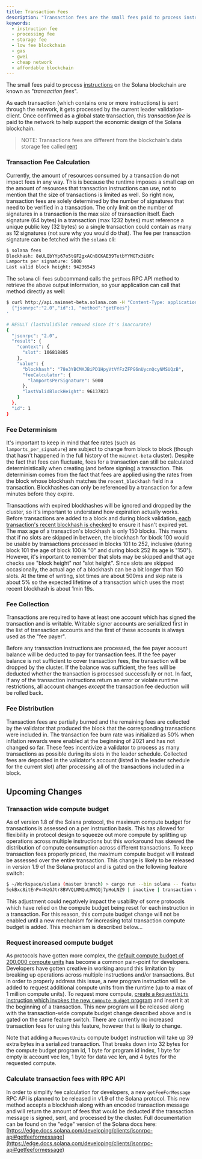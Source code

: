 ```yaml
---
title: Transaction Fees
description: "Transaction fees are the small fees paid to process instructions on the network. These fees are based on computation and an optional prioritization fee."
keywords:
  - instruction fee
  - processing fee
  - storage fee
  - low fee blockchain
  - gas
  - gwei
  - cheap network
  - affordable blockchain
---
```


The small fees paid to process [instructions](./terminology.md#instruction) on the Solana blockchain are known as "_transaction fees_".

As each transaction (which contains one or more instructions) is sent through the network, it gets processed by the current leader validation-client. Once confirmed as a global state transaction, this _transaction fee_ is paid to the network to help support the economic design of the Solana blockchain.

> NOTE: Transactions fees are different from the blockchain's data storage fee called [rent](./rent.md)

### Transaction Fee Calculation

Currently, the amount of resources consumed by a transaction do not impact fees in any way. This is because the runtime imposes a small cap on the amount of resources that transaction instructions can use, not to mention that the size of transactions is limited as well. So right now, transaction fees are solely determined by the number of signatures that need to be verified in a transaction. The only limit on the number of signatures in a transaction is the max size of transaction itself. Each signature (64 bytes) in a transaction (max 1232 bytes) must reference a unique public key (32 bytes) so a single transaction could contain as many as 12 signatures (not sure why you would do that). The fee per transaction signature can be fetched with the `solana` cli:

```bash
$ solana fees
Blockhash: 8eULQbYYp67o5tGF2gxACnBCKAE39TetbYYMGTx3iBFc
Lamports per signature: 5000
Last valid block height: 94236543
```

The `solana` cli `fees` subcommand calls the `getFees` RPC API method to retrieve the above output information, so your application can call that method directly as well:

```bash
$ curl http://api.mainnet-beta.solana.com -H "Content-Type: application/json" -d '
  {"jsonrpc":"2.0","id":1, "method":"getFees"}
'

# RESULT (lastValidSlot removed since it's inaccurate)
{
  "jsonrpc": "2.0",
  "result": {
    "context": {
      "slot": 106818885
    },
    "value": {
      "blockhash": "78e3YBCMXJBiPD1HpyVtVfFzZFPG6nUycnQcyNMSUQzB",
      "feeCalculator": {
        "lamportsPerSignature": 5000
      },
      "lastValidBlockHeight": 96137823
    }
  },
  "id": 1
}
```

### Fee Determinism

It's important to keep in mind that fee rates (such as `lamports_per_signature`) are subject to change from block to block (though that hasn't happened in the full history of the `mainnet-beta` cluster). Despite the fact that fees can fluctuate, fees for a transaction can still be calculated deterministically when creating (and before signing) a transaction. This determinism comes from the fact that fees are applied using the rates from the block whose blockhash matches the `recent_blockhash` field in a transaction. Blockhashes can only be referenced by a transaction for a few minutes before they expire.

Transactions with expired blockhashes will be ignored and dropped by the cluster, so it's important to understand how expiration actually works. Before transactions are added to a block and during block validation, [each transaction's recent blockhash is checked](https://github.com/solana-labs/solana/blob/647aa926673e3df4443d8b3d9e3f759e8ca2c44b/runtime/src/bank.rs#L3482) to ensure it hasn't expired yet. The max age of a transaction's blockhash is only 150 blocks. This means that if no slots are skipped in between, the blockhash for block 100 would be usable by transactions processed in blocks 101 to 252, inclusive (during block 101 the age of block 100 is "0" and during block 252 its age is "150"). However, it's important to remember that slots may be skipped and that age checks use "block height" _not_ "slot height". Since slots are skipped occasionally, the actual age of a blockhash can be a bit longer than 150 slots. At the time of writing, slot times are about 500ms and skip rate is about 5% so the expected lifetime of a transaction which uses the most recent blockhash is about 1min 19s.

### Fee Collection

Transactions are required to have at least one account which has signed the transaction and is writable. Writable signer accounts are serialized first in the list of transaction accounts and the first of these accounts is always used as the "fee payer".

Before any transaction instructions are processed, the fee payer account balance will be deducted to pay for transaction fees. If the fee payer balance is not sufficient to cover transaction fees, the transaction will be dropped by the cluster. If the balance was sufficient, the fees will be deducted whether the transaction is processed successfully or not. In fact, if any of the transaction instructions return an error or violate runtime restrictions, all account changes _except_ the transaction fee deduction will be rolled back.

### Fee Distribution

Transaction fees are partially burned and the remaining fees are collected by the validator that produced the block that the corresponding transactions were included in. The transaction fee burn rate was initialized as 50% when inflation rewards were enabled at the beginning of 2021 and has not changed so far. These fees incentivize a validator to process as many transactions as possible during its slots in the leader schedule. Collected fees are deposited in the validator's account (listed in the leader schedule for the current slot) after processing all of the transactions included in a block.

## Upcoming Changes

### Transaction wide compute budget

As of version 1.8 of the Solana protocol, the maximum compute budget for transactions is assessed on a per instruction basis. This has allowed for flexibility in protocol design to squeeze out more compute by splitting up operations across multiple instructions but this workaround has skewed the distribution of compute consumption across different transactions. To keep transaction fees properly priced, the maximum compute budget will instead be assessed over the entire transaction. This change is likely to be released in version 1.9 of the Solana protocol and is gated on the following feature switch:

```bash
$ ~/Workspace/solana (master branch) > cargo run --bin solana -- feature status 5ekBxc8itEnPv4NzGJtr8BVVQLNMQuLMNQQj7pHoLNZ9 --url mainnet-beta
5ekBxc8itEnPv4NzGJtr8BVVQLNMQuLMNQQj7pHoLNZ9 | inactive | transaction wide compute cap
```

This adjustment could negatively impact the usability of some protocols which have relied on the compute budget being reset for each instruction in a transaction. For this reason, this compute budget change will not be enabled until a new mechanism for increasing total transaction compute budget is added. This mechanism is described below...

### Request increased compute budget

As protocols have gotten more complex, the [default compute budget of 200,000 compute units](https://github.com/solana-labs/solana/blob/647aa926673e3df4443d8b3d9e3f759e8ca2c44b/sdk/src/compute_budget.rs#L105) has become a common pain-point for developers. Developers have gotten creative in working around this limitation by breaking up operations across multiple instructions and/or transactions. But in order to properly address this issue, a new program instruction will be added to request additional compute units from the runtime (up to a max of 1 million compute units). To request more compute, [create a `RequestUnits` instruction which invokes the new `Compute Budget` program](https://github.com/solana-labs/solana/blob/647aa926673e3df4443d8b3d9e3f759e8ca2c44b/sdk/src/compute_budget.rs#L44) and insert it at the beginning of a transaction. This new program will be released along with the transaction-wide compute budget change described above and is gated on the same feature switch. There are currently no increased transaction fees for using this feature, however that is likely to change.

Note that adding a `RequestUnits` compute budget instruction will take up 39 extra bytes in a serialized transaction. That breaks down into 32 bytes for the compute budget program id, 1 byte for program id index, 1 byte for empty ix account vec len, 1 byte for data vec len, and 4 bytes for the requested compute.

### Calculate transaction fees with RPC API

In order to simplify fee calculation for developers, a new `getFeeForMessage` RPC API is planned to be released in v1.9 of the Solana protocol. This new method accepts a blockhash along with an encoded transaction message and will return the amount of fees that would be deducted if the transaction message is signed, sent, and processed by the cluster. Full documentation can be found on the "edge" version of the Solana docs here: [https://edge.docs.solana.com/developing/clients/jsonrpc-api#getfeeformessage](https://edge.docs.solana.com/developing/clients/jsonrpc-api#getfeeformessage)
